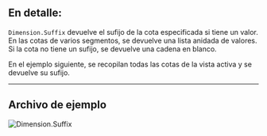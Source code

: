 ## En detalle:
`Dimension.Suffix` devuelve el sufijo de la cota especificada si tiene un valor. En las cotas de varios segmentos, se devuelve una lista anidada de valores. Si la cota no tiene un sufijo, se devuelve una cadena en blanco.

En el ejemplo siguiente, se recopilan todas las cotas de la vista activa y se devuelve su sufijo.
___
## Archivo de ejemplo

![Dimension.Suffix](./Revit.Elements.Dimension.Suffix_img.jpg)
